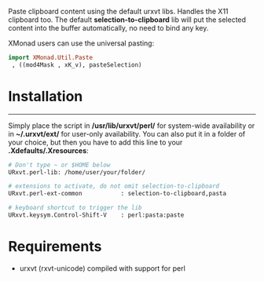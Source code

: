 Paste clipboard content using the default urxvt libs. Handles the X11 clipboard too.
The default **selection-to-clipboard** lib will put the selected content into the buffer automatically, no need to bind any key.

XMonad users can use the universal pasting:

```haskell
import XMonad.Util.Paste 
 , ((mod4Mask , xK_v), pasteSelection) 
```

# Installation
------------

Simply place the script in **/usr/lib/urxvt/perl/** for
system-wide availability or in **~/.urxvt/ext/** for user-only availability.
You can also put it in a folder of your choice, but then you have to add this
line to your **.Xdefaults/.Xresources**:

```bash
# Don't type ~ or $HOME below
URxvt.perl-lib: /home/user/your/folder/

# extensions to activate, do not omit selection-to-clipboard
URxvt.perl-ext-common           : selection-to-clipboard,pasta

# keyboard shortcut to trigger the lib
URxvt.keysym.Control-Shift-V    : perl:pasta:paste
```

# Requirements

* urxvt (rxvt-unicode) compiled with support for perl
